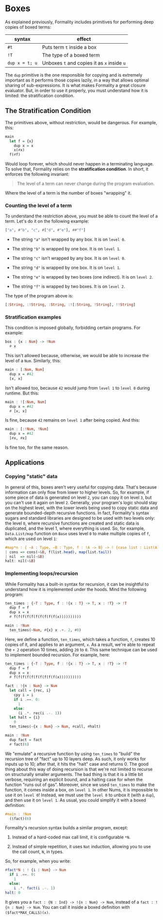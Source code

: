 # Boxes

As explained previously, Formality includes primitives for performing deep copies of boxed terms:

syntax | effect
--- | ---
`#t` | Puts term `t` inside a box
`!T` | The type of a boxed term
`dup x = t; u` | Unboxes `t` and copies it as `x` inside `u`

The `dup` primitive is the one responsible for copying and is extremely important as it performs those copies lazily, in a way that allows optimal sharing of sub-expressions. It is what makes Formality a great closure evaluator. But, in order to use it properly, you must understand how it is limited: the stratification condition.

## The Stratification Condition

The primitives above, without restriction, would be dangerous. For example, this:

```haskell
main
  let f = {x}
    dup x = x
    x(#x)
  f(#f)
```

Would loop forever, which should never happen in a terminating language. To solve that, Formality relies on the **stratification condition**. In short, it enforces the following invariant:

> The level of a term can never change during the program evaluation.

Where the level of a term is the number of boxes "wrapping" it.

### Counting the level of a term

To understand the restriction above, you must be able to count the level of a term. Let's do it on the following example:

```haskell
["a", #"b", "c", #["d", #"e"], ##"f"]
```

- The string `"a"` isn't wrapped by any box. It is on `level 0`.

- The string `"b"` is wrapped by one box. It is on `level 1`.

- The string `"c"` isn't wrapped by any box. It is on `level 0`.

- The string `"d"` is wrapped by one box. It is on `level 1`.

- The string `"e"` is wrapped by two boxes (one indirect). It is on `level 2`. 

- The string `"f"` is wrapped by two boxes. It is on `level 2`. 

The type of the program above is:

```haskell
[:String, :!String, :String, :![:String, !String], !!String]
```

### Stratification examples

This condition is imposed globally, forbidding certain programs. For example:

```haskell
box : {x : Num} -> !Num 
  # x
```

This isn't allowed because, otherwise, we would be able to increase the level of a `Num`. Similarly, this:

```haskell
main : [:Num, Num]
  dup x = #42
  [x, x]
```

Isn't allowed too, because `42` would jump from `level 1` to `level 0` during runtime. But this:

```haskell
main : ![:Num, Num]
  dup x = #42
  # [x, x]
```

Is fine, because `42` remains on `level 1` after being copied. And this:

```haskell
main : [:!Num, !Num]
  dup x = #42
  [#x, #x]
```

Is fine too, for the same reason.

## Applications

### Copying "static" data

In general of this, boxes aren't very useful for copying data. That's because information can only flow from lower to higher levels. So, for example, if some piece of data is generated on level `2`, you can copy it on level `3`, but you can't use it again on level `2`. Generally, your program's logic should stay on the highest level, with the lower levels being used to copy static data and generate bounded-depth recursive functions. In fact, Formality's syntax sugars and standard libraries are designed to be used with two levels only: the level `0`, where recursive functions are created and static data is duplicated, and the level 1, where everything is used. So, for example, `Data.List/map` function on `Base` uses level `0` to make multiple copies of `f`, which are used on level `1`:

```haskell
#map*n : { ~A : Type, ~B : Type, f : !A -> B} -> ! {case list : List(A)} -> List(B)
| cons => cons(~&B, f(list.head), map(list.tail))
| nil  => nil(~&B)
halt: nil(~&B)
```

### Implementing loops/recursion

While Formality has a built-in syntax for recursion, it can be insightful to understand how it is implemented under the hoods. Mind the following program:

```haskell
ten_times : {~T : Type, f : !{x : T} -> T, x : !T} -> !T
  dup f = f
  dup x = x
  # f(f(f(f(f(f(f(f(f(f(x))))))))))

main : !Num
  ten_times(~Num, #{x} x .+. 2, #0)
```

Here, we define a function, `ten_times`, which takes a function, `f`, creates 10 copies of it, and applies to an argument, `x`. As a result, we're able to repeat the `+ 2` operation 10 times, adding `20` to `0`. This same technique can be used to implement bounded recursion. For example, here:

```haskell
ten_times : {~T : Type, f : !{x : T} -> T, x : !T} -> !T
  dup f = f
  dup x = x
  # f(f(f(f(f(f(f(f(f(f(x))))))))))

fact : !{n : Num} -> Num
  let call = {rec, i}
    cpy i = i
    if i .==. 0:
      1
    else:
      (i .*. rec(i .-. 1))
  let halt = {i}
    0
  ten_times(~{x : Num} -> Num, #call, #halt)

main : !Num
  dup fact = fact
  # fact(6)
```

We "emulate" a recursive function by using `ten_times` to "build" the recursion tree of "fact" up to 10 layers deep. As such, it only works for inputs up to 10; after that, it hits the "halt" case and returns 0. The good thing about this way of doing recursion is that we're not limited to recurse on structurally smaller arguments. The bad thing is that it is a little bit verbose, requiring an explicit bound, and a halting case for when the function "runs out of gas". Moreover, since we used `ten_times` to make the function, it comes inside a box, on `level 1`. In other Nums, it is impossible to use it on `level 0`! Instead, we must use the `level 0` to unbox it (with a `dup`), and then use it on `level 1`. As usual, you could simplify it with a boxed definition:

```haskell
#main : !Num
  ($fact)(6)
```

Formality's recursion syntax builds a similar program, except: 

1. Instead of a hard-coded max call limit, it is configurable `*N`.

2. Instead of simple repetition, it uses `Nat` induction, allowing you to use the call count, `N`, in types.

So, for example, when you write:

```elm
#fact*N : ! {i : Num} -> Num
  if i .==. 0:
    1
  else:
    i .*. fact(i .-. 1)
halt: 0
```

It gives you a `fact : {N : Ind} -> !{n : Num} -> Num`, instead of a `fact : !{n : Num} -> Num`. You can call it inside a boxed definition with `($fact*MAX_CALLS)(x)`.
